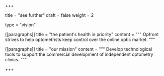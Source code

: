 +++

title = "see further"
draft = false
weight = 2

type = "vision"

[[paragraphs]]
title = "the patient's health in priority"
content = """
    Opfront strives to help optometrists keep control over the online optic market.
    """

[[paragraphs]]
title = "our mission"
content = """
    Develop technological tools to support the commercial development of independent optometry clinics.
    """

+++

